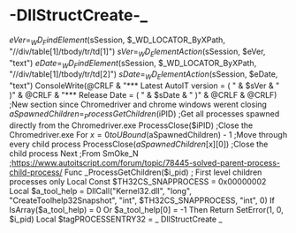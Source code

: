 # -DllStructCreate-_
$eVer = _WD_FindElement($sSession, $_WD_LOCATOR_ByXPath, "//div/table[1]/tbody/tr/td[1]")     $sVer = _WD_ElementAction($sSession, $eVer, "text")      $eDate = _WD_FindElement($sSession, $_WD_LOCATOR_ByXPath, "//div/table[1]/tbody/tr/td[2]")     $sDate = _WD_ElementAction($sSession, $eDate, "text")  ConsoleWrite(@CRLF &amp; "*** Latest AutoIT version = ( " &amp; $sVer &amp; " )" &amp; @CRLF &amp; "*** Release Date = ( " &amp; $sDate &amp; " )" &amp; @CRLF &amp; @CRLF)   ;New section since Chromedriver and chrome windows werent closing $aSpawnedChildren = _ProcessGetChildren($iPID)          ;Get all processes spawned directly from the Chromedriver.exe ProcessClose($iPID)                                                         ;Close the Chromedriver.exe For $x = 0 to UBound($aSpawnedChildren) - 1                 ;Move through every child process     ProcessClose($aSpawnedChildren[$x][0])                      ;Close the child process Next   ;From SmOke_N ;https://www.autoitscript.com/forum/topic/78445-solved-parent-process-child-process/ Func _ProcessGetChildren($i_pid) ; First level children processes only     Local Const $TH32CS_SNAPPROCESS = 0x00000002      Local $a_tool_help = DllCall("Kernel32.dll", "long", "CreateToolhelp32Snapshot", "int", $TH32CS_SNAPPROCESS, "int", 0)     If IsArray($a_tool_help) = 0 Or $a_tool_help[0] = -1 Then Return SetError(1, 0, $i_pid)      Local $tagPROCESSENTRY32 = _     DllStructCreate _
